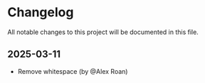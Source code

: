 # Changelog

All notable changes to this project will be documented in this file.

## 2025-03-11

* Remove whitespace (by @Alex Roan)
